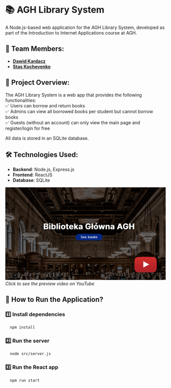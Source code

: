# 📚 AGH Library System

A Node.js-based web application for the AGH Library System, developed as part of the Introduction to Internet Applications course at AGH.

## 👥 Team Members:
- **[Dawid Kardacz](https://github.com/kardam00n)**
- **[Stas Kochevenko](https://github.com/skochv04)**


## 📌 Project Overview:
The AGH Library System is a web app that provides the following functionalities:  
✅ Users can borrow and return books  
✅ Admins can view all borrowed books per student but cannot borrow books  
✅ Guests (without an account) can only view the main page and register/login for free

All data is stored in an SQLite database.

## 🛠️ Technologies Used:
- **Backend**: Node.js, Express.js
- **Frontend**: ReactJS
- **Database**: SQLite

[![thumbnail](library_thumbnail.png)](https://youtu.be/uegUKNQVasE)
*Click to see the preview video on YouTube*
## 🚀 How to Run the Application?

### 1️⃣ Install dependencies
```bash
  npm install
```

### 2️⃣ Run the server
```bash
  node src/server.js
```

### 3️⃣ Run the React app
```bash
  npm run start
```
